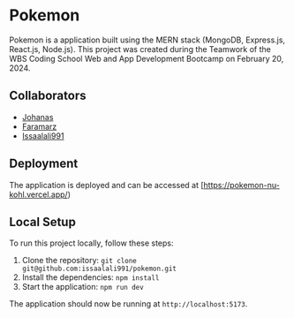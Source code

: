 # Pokemon

Pokemon is a application built using the MERN stack (MongoDB, Express.js, React.js, Node.js). This project was created during the Teamwork of the WBS Coding School Web and App Development Bootcamp on February 20, 2024.

## Collaborators


- [Johanas](https://github.com/workingj)
- [Faramarz](https://github.com/f-karamizadeh)
- [Issaalali991](https://github.com/issaalali991)

## Deployment

The application is deployed and can be accessed at [https://pokemon-nu-kohl.vercel.app/)

## Local Setup

To run this project locally, follow these steps:

1. Clone the repository: `git clone git@github.com:issaalali991/pokemon.git`
2. Install the dependencies: `npm install`
3. Start the application: `npm run dev`

The application should now be running at `http://localhost:5173`.
